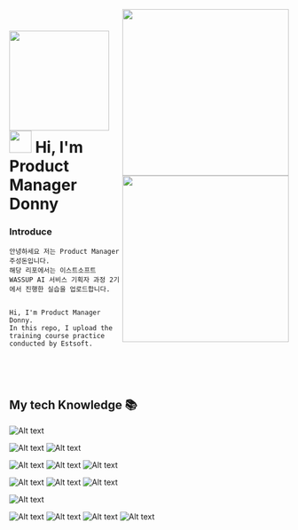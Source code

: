 <a href="https://donnythesmile.netlify.app/">
<img align="right" src="https://postfiles.pstatic.net/MjAyNDAyMjdfMTk3/MDAxNzA5MDM3MjQ5MDg1.T9O0PHq5yauQk0U7bIkCB9K4PhaUgqix2Z58i4vYJf8g.76DWDwlxJ20G5iwF_MUIW8_bIEsiRprUAsoS0lfty3Ug.JPEG/WEB.jpg?type=w773" width="300"/>
</a>

<a href="https://oreumi.notion.site/ccb14e20953f4059a49e0aac05ce80f9">
<img align="right" src="https://postfiles.pstatic.net/MjAyNDAyMjdfMTA2/MDAxNzA5MDM3MjQ3MjIz.qC-DkbMScOyQQBu4MvS0s3tq09KcdAGaJmdTnV8KbJgg.ibUfDnTyMirTtWZ6wf3a-G4VMJPpJHknV8Irrkgwl6og.JPEG/notion.jpg?type=w773" width="300"/>
</a>

<h1>  <img src="https://donnythesmile.netlify.app/img/about.png" height="180"><br>
<img src="https://emojis.slackmojis.com/emojis/images/1531849430/4246/blob-sunglasses.gif?1531849430" width="40"/>  Hi, I'm Product Manager Donny
</h1>

<p>
<h3>Introduce</h3> 
<pre><code>안녕하세요 저는 Product Manager 주성돈입니다.
해당 리포에서는 이스트소프트 WASSUP AI 서비스 기획자 과정 2기에서 진행한 실습을 업로드합니다.
<br>
Hi, I'm Product Manager Donny.
In this repo, I upload the training course practice conducted by Estsoft.
<br>
</code></pre>

<br />
<h2> My tech Knowledge 📚 </h2>

![Alt text](https://img.shields.io/badge/Figma-F24E1E?style=for-the-badge&logo=figma&logoColor=white)

![Alt text](https://img.shields.io/badge/Adobe%20Photoshop-31A8FF?style=for-the-badge&logo=Adobe%20Photoshop&logoColor=black)
![Alt text](https://img.shields.io/badge/Adobe%20Illustrator-FF9A00?style=for-the-badge&logo=adobe%20illustrator&logoColor=white)

![Alt text](https://img.shields.io/badge/HTML5-E34F26?style=for-the-badge&logo=html5&logoColor=white)
![Alt text](https://img.shields.io/badge/CSS3-1572B6?style=for-the-badge&logo=css3&logoColor=white)
![Alt text](https://img.shields.io/badge/JavaScript-F7DF1E?style=for-the-badge&logo=JavaScript&logoColor=white)

![Alt text](https://img.shields.io/badge/python-3776AB?style=for-the-badge&logo=python&logoColor=white)
![Alt text](https://img.shields.io/badge/Anaconda-44A833?style=for-the-badge&logo=Anaconda&logoColor=white)
![Alt text](https://img.shields.io/badge/Jupyter-F37626?style=for-the-badge&logo=Jupyter&logoColor=white)

![Alt text](https://img.shields.io/badge/C-A8B9CC?style=for-the-badge&logo=C&logoColor=white)



![Alt text](https://img.shields.io/badge/mysql-4479A1?style=for-the-badge&logo=mysql&logoColor=white)
![Alt text](https://img.shields.io/badge/PowerBI-F2C811?style=for-the-badge&logo=powerbi&logoColor=white)
![Alt text](https://img.shields.io/badge/Excel-217346?style=for-the-badge&logo=microsoftexcel&logoColor=white)
![Alt text](https://img.shields.io/badge/Github-181717?style=for-the-badge&logo=github&logoColor=white)

